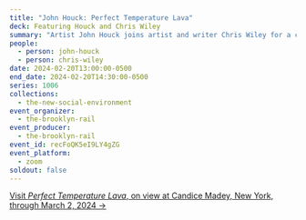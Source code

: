 ```yaml
---
title: "John Houck: Perfect Temperature Lava"
deck: Featuring Houck and Chris Wiley
summary: "Artist John Houck joins artist and writer Chris Wiley for a conversation. "
people:
  - person: john-houck
  - person: chris-wiley
date: 2024-02-20T13:00:00-0500
end_date: 2024-02-20T14:30:00-0500
series: 1006
collections:
  - the-new-social-environment
event_organizer:
  - the-brooklyn-rail
event_producer:
  - the-brooklyn-rail
event_id: recFoQK5eI9LY4gZG
event_platform:
  - zoom
soldout: false
---
```

[V﻿isit *Perfect Temperature Lava*, on view at Candice Madey, New York, through March 2, 2024 →](https://www.candicemadey.com/gallery/all/john-houck#images)
